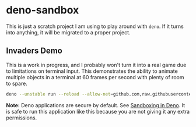 # deno-sandbox

This is just a scratch project I am using to play around with `deno`. If it
turns into anything, it will be migrated to a proper project.

## Invaders Demo

This is a work in progress, and I probably won't turn it into a real game due to
limitations on terminal input. This demonstrates the ability to animate multiple
objects in a terminal at 60 frames per second with plenty of room to spare.

```sh
deno --unstable run --reload --allow-net=github.com,raw.githubusercontent.com https://raw.githubusercontent.com/j50n/deno-sandbox/main/invaders/invaders.ts
```

**Note:** Deno applications are secure by default. See
[Sandboxing in Deno](https://medium.com/deno-the-complete-reference/sandboxing-in-deno-b3d514d88b63).
It is safe to run this application like this because you are not giving it any
extra permissions.
